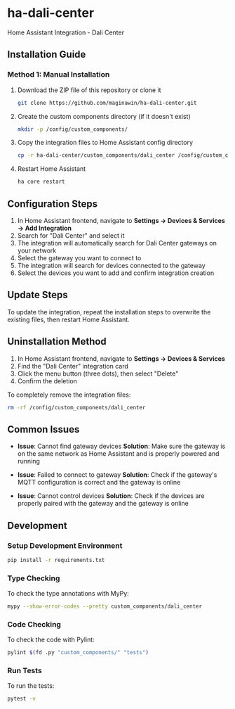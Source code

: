 # ha-dali-center

Home Assistant Integration - Dali Center

## Installation Guide

### Method 1: Manual Installation

1. Download the ZIP file of this repository or clone it

   ```bash
   git clone https://github.com/maginawin/ha-dali-center.git
   ```

2. Create the custom components directory (if it doesn't exist)

   ```bash
   mkdir -p /config/custom_components/
   ```

3. Copy the integration files to Home Assistant config directory

   ```bash
   cp -r ha-dali-center/custom_components/dali_center /config/custom_components/
   ```

4. Restart Home Assistant

   ```bash
   ha core restart
   ```

## Configuration Steps

1. In Home Assistant frontend, navigate to **Settings → Devices & Services → Add Integration**
2. Search for "Dali Center" and select it
3. The integration will automatically search for Dali Center gateways on your network
4. Select the gateway you want to connect to
5. The integration will search for devices connected to the gateway
6. Select the devices you want to add and confirm integration creation

## Update Steps

To update the integration, repeat the installation steps to overwrite the existing files, then restart Home Assistant.

## Uninstallation Method

1. In Home Assistant frontend, navigate to **Settings → Devices & Services**
2. Find the "Dali Center" integration card
3. Click the menu button (three dots), then select "Delete"
4. Confirm the deletion

To completely remove the integration files:

```bash
rm -rf /config/custom_components/dali_center
```

## Common Issues

- **Issue**: Cannot find gateway devices
  **Solution**: Make sure the gateway is on the same network as Home Assistant and is properly powered and running

- **Issue**: Failed to connect to gateway
  **Solution**: Check if the gateway's MQTT configuration is correct and the gateway is online

- **Issue**: Cannot control devices
  **Solution**: Check if the devices are properly paired with the gateway and the gateway is online

## Development

### Setup Development Environment

```bash
pip install -r requirements.txt
```

### Type Checking

To check the type annotations with MyPy:

```bash
mypy --show-error-codes --pretty custom_components/dali_center
```

### Code Checking

To check the code with Pylint:

```bash
pylint $(fd .py "custom_components/" "tests")
```

### Run Tests

To run the tests:

```bash
pytest -v
```
